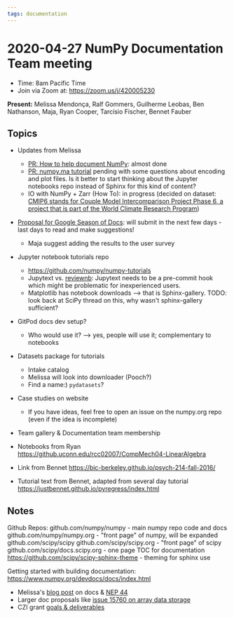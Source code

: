 ```yaml
---
tags: documentation
---
```


# 2020-04-27 NumPy Documentation Team meeting

- Time: 8am Pacific Time
- Join via Zoom at: https://zoom.us/j/420005230

**Present:** Melissa Mendonça, Ralf Gommers, Guilherme Leobas, Ben Nathanson, Maja, Ryan Cooper, Tarcísio Fischer, Bennet Fauber

## Topics

- Updates from Melissa
    - [PR: How to help document NumPy](https://github.com/numpy/numpy/pull/16069): almost done
    - [PR: numpy.ma tutorial](https://github.com/numpy/numpy/pull/15791) pending with some questions about encoding and plot files. Is it better to start thinking about the Jupyter notebooks repo instead of Sphinx for this kind of content?
    - IO with NumPy + Zarr (How To): in progress (decided on dataset: [CMIP6 stands for Couple Model Intercomparison Project Phase 6, a project that is part of the World Climate Research Program](https://medium.com/pangeo/cmip6-in-the-cloud-five-ways-96b177abe396))

- [Proposal for Google Season of Docs](https://github.com/numpy/numpy/wiki/Google-Season-of-Docs-2020-Project-Ideas): will submit in the next few days - last days to read and make suggestions!
    - Maja suggest adding the results to the user survey 

- Jupyter notebook tutorials repo
  - https://github.com/numpy/numpy-tutorials
  - Jupytext vs. [reviewnb](https://www.reviewnb.com/): Jupytext needs to be a pre-commit hook which might be problematic for inexperienced users. 
  - Matplotlib has notebook downloads --> that is Sphinx-gallery. TODO: look back at SciPy thread on this, why wasn't sphinx-gallery sufficient?

- GitPod docs dev setup?
    - Who would use it? --> yes, people will use it; complementary to notebooks

- Datasets package for tutorials
    - Intake catalog
    - Melissa will look into downloader (Pooch?)
    - Find a name:) `pydatasets`?

- Case studies on website
    - If you have ideas, feel free to open an issue on the numpy.org repo (even if the idea is incomplete)

- Team gallery & Documentation team membership

- Notebooks from Ryan https://github.uconn.edu/rcc02007/CompMech04-LinearAlgebra 

- Link from Bennet https://bic-berkeley.github.io/psych-214-fall-2016/ 
- Tutorial text from Bennet, adapted from several day tutorial https://justbennet.github.io/pyregress/index.html

## Notes

Github Repos:
github.com/numpy/numpy - main numpy repo code and docs
github.com/numpy/numpy.org - "front page" of numpy, will be expanded
github.com/scipy/scipy
github.com/scipy/scipy.org - "front page" of scipy
github.com/scipy/docs.scipy.org - one page TOC for documentation
https://github.com/scipy/scipy-sphinx-theme - theming for sphinx use

Getting started with building documentation: https://www.numpy.org/devdocs/docs/index.html

- Melissa's [blog post](https://labs.quansight.org/blog/2020/03/documentation-as-a-way-to-build-community/) on docs & [NEP 44](https://numpy.org/neps/nep-0044-restructuring-numpy-docs.html)
- Larger doc proposals like [issue 15760 on array data storage](https://github.com/numpy/numpy/issues/15760)
- CZI grant [goals & deliverables](https://figshare.com/articles/Proposal_NumPy_OpenBLAS_for_Chan_Zuckerberg_Initiative_EOSS_2019_round_1/10302167)
